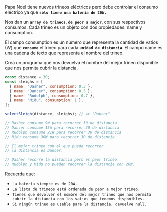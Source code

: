 Papa Noél tiene nuevos trineos eléctricos pero debe controlar el consumo eléctrico ya que **`sólo tiene una batería de 20W.`**

Nos dan un **`array de trineos`**, **`de peor a mejor`**, con sus respectivos consumos. Cada trineo es un objeto con dos propiedades: name y consumption.

El campo consumption es un número que representa la cantidad de vatios (W) que **`consume`** el trineo para cada **`unidad de distancia`**. El campo name es una cadena de texto que representa el nombre del trineo.

Crea un programa que nos devuelva el nombre del mejor trineo disponible que nos permita cubrir la distancia.

```js
const distance = 30;
const sleighs = [
  { name: "Dasher", consumption: 0.3 },
  { name: "Dancer", consumption: 0.5 },
  { name: "Rudolph", consumption: 0.7 },
  { name: "Midu", consumption: 1 },
];

selectSleigh(distance, sleighs); // => "Dancer"

// Dasher consume 9W para recorrer 30 de distancia
// Dancer consume 15W para recorrer 30 de distancia
// Rudolph consume 21W para recorrer 30 de distancia
// Midu consume 30W para recorrer 30 de distancia

// El mejor trineo con el que puede recorrer
// la distancia es Dancer.

// Dasher recorre la distancia pero es peor trineo
// Rudolph y Midu no pueden recorrer la distancia con 20W.
```

Recuerda que:

- `La batería siempre es de 20W.`
- `La lista de trineos está ordenada de peor a mejor trineo.`
- `Tienes que devolver el nombre del mejor trineo que nos permita cubrir la distancia con los vatios que tenemos disponibles.`
- `Si ningún trineo es usable para la distancia, devuelve null.`
